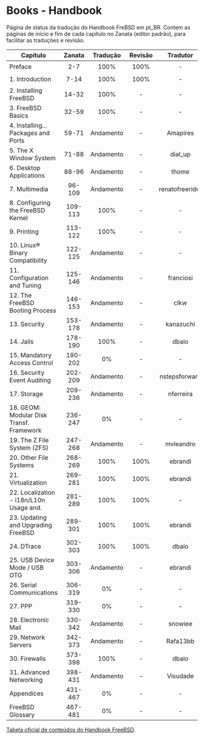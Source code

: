 
# Books - Handbook

Página de status da tradução do Handbook FreBSD em pt_BR.
Contem as páginas de início e fim de cada capítulo no Zanata (editor padrão),
para facilitar as traduções e revisão.

| Capítulo                                 | Zanata  | Tradução  | Revisão   | Tradutor  | Revisor   | Status    |
| ---------------------------------------- | :-----: | :-------: | :-------: | :-------: | :-------: | :-------: |
| Preface                                  | 2-7     | 100%      | 100%      | -         | ebrandi   | :heavy_check_mark: |
| 1. Introduction                          | 7-14    | 100%      | 100%      | -         | -         | :heavy_check_mark: |
| 2. Installing FreeBSD                    | 14-32   | 100%      | -         | -         | -         | :black_nib: |
| 3. FreeBSD Basics                        | 32-59   | 100%      | -         | -         | -         | :black_nib: |
| 4. Installing... Packages and Ports      | 59-71   | Andamento | -         | Amapires  | -         | :construction: |
| 5. The X Window System                   | 71-88   | Andamento | -         | dial_up   | -         | :construction: |
| 6. Desktop Applications                  | 88-96   | Andamento | -         | thome     | -         | :construction: |
| 7. Multimedia                            | 96-109  | Andamento | -         | renatofreerider | -         | :construction: |
| 8. Configuring the FreeBSD Kernel        | 109-113 | 100%      | -         | -         | -         | :black_nib: |
| 9. Printing                              | 113-122 | 100%      | -         | -         | -         | :black_nib: |
| 10. Linux® Binary Compatibility          | 122-125 | Andamento | -         | -         | -         | :construction: |
| 11. Configuration and Tuning             | 125-146 | Andamento | -         | franciosi | -         | :construction: |
| 12. The FreeBSD Booting Process          | 146-153 | Andamento | -         | clkw      | -         | :construction: |
| 13. Security                             | 153-178 | Andamento | -         | kanazuchi | -         | :construction: |
| 14. Jails                                | 178-190 | 100%      | -         | dbaio     | -         |:black_nib: |
| 15. Mandatory Access Control             | 190-202 | 0%        | -         | -         | -         | :x: |
| 16. Security Event Auditing              | 202-209 | Andamento | -         | nstepsforward | -         | :construction: |
| 17. Storage                              | 209-236 | Andamento | -         | nferreira | -         | :construction: |
| 18. GEOM: Modular Disk Transf. Framework | 236-247 | 0%        | -         | -         | -         | :x: |
| 19. The Z File System (ZFS)              | 247-268 | Andamento | -         | mvleandro | -         | :construction: |
| 20. Other File Systems                   | 268-269 | 100%      | 100%      | ebrandi   | ebrandi   | :heavy_check_mark: |
| 21. Virtualization                       | 269-281 | 100%      | 100%      | ebrandi   | ebrandi   | :heavy_check_mark: |
| 22. Localization - i18n/L10n Usage and.  | 281-289 | 100%      | 100%      | -         | ebrandi   | :heavy_check_mark: |
| 23. Updating and Upgrading FreeBSD       | 289-301 | 100%      | 100%      | ebrandi   | ebrandi   | :heavy_check_mark: |
| 24. DTrace                               | 302-303 | 100%      | 100%      | dbaio     | ebrandi   | :heavy_check_mark: |
| 25. USB Device Mode / USB OTG            | 303-306 | Andamento | -         | ebrandi   | -         | :construction: |
| 26. Serial Communications                | 306-319 | 0%        | -         | -         | -         | :x: |
| 27. PPP                                  | 319-330 | 0%        | -         | -         | -         | :x: |
| 28. Electronic Mail                      | 330-342 | Andamento | -         | snowiee   | -         | :construction: |
| 29. Network Servers                      | 342-373 | Andamento | -         | Rafa13bb  | -         | :construction: |
| 30. Firewalls                            | 373-398 | 100%      | -         | dbaio     | -         | :black_nib: |
| 31. Advanced Networking                  | 398-431 | Andamento | -         | Visudade  | -         | :construction: |
| Appendices                               | 431-467 | 0%        | -         | -         | -         | :x: |
| FreeBSD Glossary                         | 467-481 | 0%        | -         | -         | -         | :x: |

[Tabela oficial de conteúdos do Handbook FreeBSD](https://www.freebsd.org/doc/handbook/).

